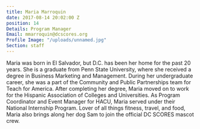 ```yaml
---
title: Maria Marroquin
date: 2017-08-14 20:02:00 Z
position: 14
Details: Program Manager
Email: mmarroquin@dcscores.org
Profile Image: "/uploads/unnamed.jpg"
Section: staff
---
```


Maria was born in El Salvador, but D.C. has been her home for the past 20 years. She is a graduate from Penn State University, where she received a degree in Business Marketing and Management. During her undergraduate career, she was a part of the Community and Public Partnerships team for Teach for America. After completing her degree, Maria moved on to work for the Hispanic Association of Colleges and Universities. As Program Coordinator and Event Manager for HACU, Maria served under their National Internship Program. Lover of all things fitness, travel, and food, Maria also brings along her dog Sam to join the official DC SCORES mascot crew.